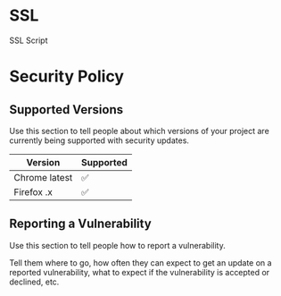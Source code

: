 # SSL
SSL Script

# Security Policy

## Supported Versions

Use this section to tell people about which versions of your project are
currently being supported with security updates.

| Version        | Supported          |
| -------------  | ------------------ |
| Chrome latest  | :white_check_mark: |
| Firefox .x     | :white_check_mark: |

## Reporting a Vulnerability

Use this section to tell people how to report a vulnerability.

Tell them where to go, how often they can expect to get an update on a
reported vulnerability, what to expect if the vulnerability is accepted or
declined, etc.

